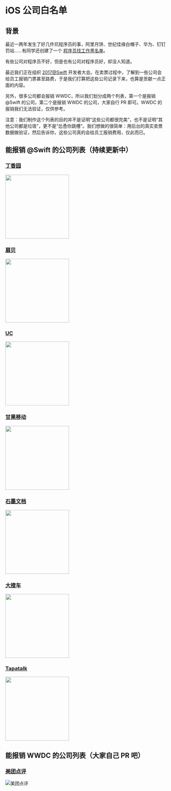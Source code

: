 # iOS 公司白名单

## 背景

最近一两年发生了好几件坑程序员的事，阿里月饼、世纪佳缘白帽子、华为、钉钉罚站……有同学还创建了一个 [程序员找工作黑名单](https://github.com/shengxinjing/programmer-job-blacklist)。

有些公司对程序员不好，但是也有公司对程序员好，却没人知道。

最近我们正在组织 [2017@Swift](http://atswift.io) 开发者大会。在卖票过程中，了解到一些公司会给员工报销门票甚至路费，于是我们打算把这些公司记录下来，也算是贡献一点正面的内容。

另外，很多公司都会报销 WWDC，所以我们划分成两个列表，第一个是报销 @Swift 的公司，第二个是报销 WWDC 的公司，大家自行 PR 即可。WWDC 的报销我们无法验证，仅供参考。

注意：我们制作这个列表的目的并不是证明“这些公司都很完美”，也不是证明“其他公司都是垃圾”，更不是“怂恿你跳槽”。我们想做的很简单：用后台的真实卖票数据做验证，然后告诉你，这些公司真的会给员工报销费用，仅此而已。

## 能报销 @Swift 的公司列表（持续更新中）

### [丁香园](http://www.dxy.cn/)

<img src="http://assets.dxycdn.com/app/dxy/img/logo@2x2.png" width="200">

### [扇贝](https://www.shanbay.com/)

<img src="https://static.baydn.com/static/img/logo_v5.png" width="200">


### [UC](http://www.uc.cn/)

<img src="http://www.uc.cn/images1_4/uclogo.png" width="200">

### [甘果移动](http://ganguo.io)

<img src="https://avatars1.githubusercontent.com/u/8032385?v=3&s=200" width="200">


### [石墨文档](https://shimo.im/)

<img src="http://static-cdn.shimo.im/logo.png" width="200">

### [大搜车](https://souche.com/)

<img src="https://assets.souche.com/assets/images/index_11/logo.png" width="200">

### [Tapatalk](https://www.tapatalk.com/)

<img src="https://d0.awsstatic.com/logos/customers/China/tapatalk-logo.png" alt="" width="200">

## 能报销 WWDC 的公司列表（大家自己 PR 吧）

### [美团点评](http://www.meituan.com)

![美团点评](http://mssdn.sankuai.com/v1/mss_814dc1610cda4b2e8febd6ea2c809db5/image/1489026813356.png)
